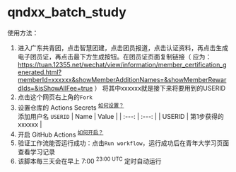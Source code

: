 # qndxx_batch_study

使用方法：
1. 进入广东共青团，点击智慧团建，点击团员报道，点击认证资料，再点击生成电子团员证，再点击最下方生成按钮。在团员证页面复制链接（ 应为：https://tuan.12355.net/wechat/view/information/member_certification_generated.html?memberId=xxxxxx&showMemberAdditionNames=&showMemberRewardIds=&isShowAllFee=true ）
将其中xxxxxx就是接下来将要用到的USERID
2. 点击这个网页右上角的`Fork`
3. 设置仓库的 Actions Secrets <sup>[如何设置？](./how-to-enable-actions/#添加-Secrets)</sup>  
添加用户名 `USERID`
   | Name | Value |
   | :---: | :---: |
   | USERID | 第1步获得的xxxxxx |
4. 开启 GitHub Actions <sup>[如何开启？](./how-to-enable-actions/#启用-Actions)</sup>
5. 验证工作流能否运行成功：点击`Run workflow`，运行成功后在青年大学习页面查看学习记录
6. 该脚本每三天会在早上 7:00 <sup>23:00 UTC</sup> 定时自动运行
